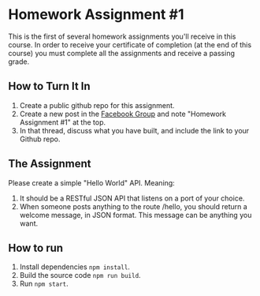 # Homework Assignment #1

This is the first of several homework assignments you'll receive in this course. In order to receive your certificate of completion (at the end of this course) you must complete all the assignments and receive a passing grade.

## How to Turn It In

1. Create a public github repo for this assignment.
2. Create a new post in the [Facebook Group](https://www.facebook.com/groups/1282717078530848/) and note "Homework Assignment #1" at the top.
3. In that thread, discuss what you have built, and include the link to your Github repo.

## The Assignment

Please create a simple "Hello World" API. Meaning:

1. It should be a RESTful JSON API that listens on a port of your choice.
2. When someone posts anything to the route /hello, you should return a welcome message, in JSON format. This message can be anything you want.

## How to run

1. Install dependencies `npm install`.
2. Build the source code `npm run build`.
3. Run `npm start`.
